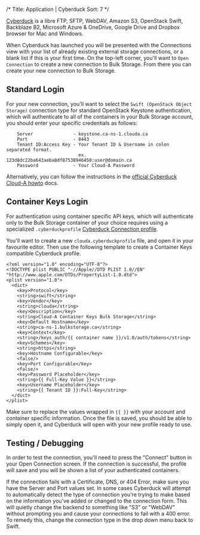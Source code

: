 /*
Title: Application | Cyberduck
Sort: 7
*/

[Cyberduck](https://cyberduck.io) is a libre FTP, SFTP, WebDAV, Amazon S3,
OpenStack Swift, Backblaze B2, Microsoft Azure & OneDrive, Google Drive and
Dropbox browser for Mac and Windows.

When Cyberduck has launched you will be presented with the Connections view with
your list of already existing external storage connections, or a blank list if
this is your first time. On the top-left corner, you'll want to `Open
Connection` to create a new connection to Bulk Storage. From there you can
create your new connection to Bulk Storage.

## Standard Login

For your new connection, you'll want to select the `Swift (OpenStack Object
Storage)` connection type for standard OpenStack Keystone authentication, which
will authenticate to all of the containers in your Bulk Storage account, you
should enter your specific credentials as follows:

```
    Server               - keystone.ca-ns-1.clouda.ca
    Port                 - 8443
    Tenant ID:Access Key - Your Tenant ID & Username in colon separated format.
                           ex. 123d8dc22ba643aeba8df87538946450:user@domain.ca
    Password             - Your Cloud-A Password
```


Alternatively, you can follow the instructions in the [official Cyberduck Cloud-A howto](https://trac.cyberduck.io/wiki/help/en/howto/clouda) docs.

## Container Keys Login

For authentication using container specific API keys, which will
authenticate only to the Bulk Storage container of your choice requires using a specialized `.cyberduckprofile` [Cyberduck Connection profile](https://trac.cyberduck.io/wiki/help/en/howto/profiles).

You'll want to create a new `clouda.cyberduckprofile` file, and open it in your favourite editor. Then use the following template to create a Container Keys compatible Cyberduck profile.

```
<?xml version="1.0" encoding="UTF-8"?>
<!DOCTYPE plist PUBLIC "-//Apple//DTD PLIST 1.0//EN"
"http://www.apple.com/DTDs/PropertyList-1.0.dtd">
<plist version="1.0">
  <dict>
    <key>Protocol</key>
    <string>swift</string>
    <key>Vendor</key>
    <string>clouda</string>
    <key>Description</key>
    <string>Cloud-A Container Keys Bulk Storage</string>
    <key>Default Hostname</key>
    <string>ca-ns-1.bulkstorage.ca</string>
    <key>Context</key>
    <string>/keys_auth/{{ container name }}/v1.0/auth/tokens</string>
    <key>Schemes</key>
    <string>https</string>
    <key>Hostname Configurable</key>
    <false/>
    <key>Port Configurable</key>
    <false/>
    <key>Password Placeholder</key>
    <string>{{ Full-Key Value }}</string>
    <key>Username Placeholder</key>
    <string>{{ Tenant ID }}:Full-Key</string>
  </dict>
</plist>
```

Make sure to replace the values wrapped in `{{ }}` with your account and
container specific information. Once the file is saved, you should be able to
simply open it, and Cyberduck will open with your new profile ready to use.

## Testing / Debugging

In order to test the connection, you'll need to press the "Connect" button in
your Open Connection screen. If the connection is successful, the profile will
save and you will be shown a list of your authenticated containers.

If the connection fails with a Certificate, DNS, or 404 Error, make sure you
have the Server and Port values set. In some cases Cyberduck will attempt to
automatically detect the type of connection you're trying to make based on the
information you've added or changed to the connection form. This will quietly
change the backend to something like "S3" or "WebDAV" without prompting you and
cause your connections to fail with a 400 error. To remedy this, change the
connection type in the drop down menu back to Swift.
